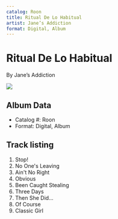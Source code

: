 ```yaml
---
catalog: Roon
title: Ritual De Lo Habitual
artist: Jane’s Addiction
format: Digital, Album
---
```


# Ritual De Lo Habitual

By Jane’s Addiction

![](../../assets/albumcovers/Jane’s_Addiction-Ritual_De_Lo_Habitual.png)

## Album Data

- Catalog #: Roon
- Format: Digital, Album


## Track listing


1. Stop!
2. No One's Leaving
3. Ain't No Right
4. Obvious
5. Been Caught Stealing
6. Three Days
7. Then She Did...
8. Of Course
9. Classic Girl

